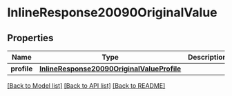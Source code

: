 # InlineResponse20090OriginalValue

## Properties
Name | Type | Description | Notes
------------ | ------------- | ------------- | -------------
**profile** | [**InlineResponse20090OriginalValueProfile**](InlineResponse20090OriginalValueProfile.md) |  | [optional] 

[[Back to Model list]](../README.md#documentation-for-models) [[Back to API list]](../README.md#documentation-for-api-endpoints) [[Back to README]](../README.md)


